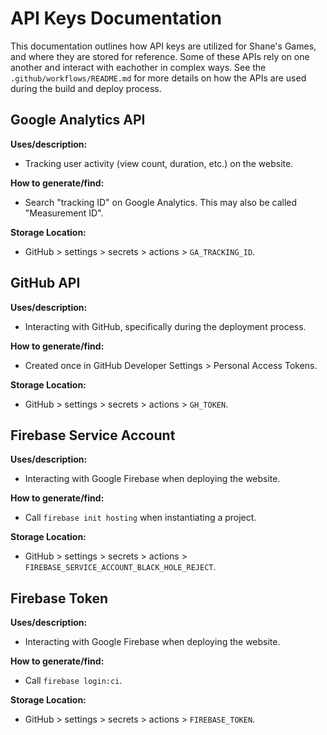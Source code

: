 # API Keys Documentation

This documentation outlines how API keys are utilized for Shane's Games, and where they are stored for reference. Some of these APIs rely on one another and interact with eachother in complex ways. See the `.github/workflows/README.md` for more details on how the APIs are used during the build and deploy process.

## Google Analytics API

**Uses/description:**

- Tracking user activity (view count, duration, etc.) on the website.

**How to generate/find:**

- Search "tracking ID" on Google Analytics. This may also be called "Measurement ID".

**Storage Location:**

- GitHub > settings > secrets > actions > `GA_TRACKING_ID`.

## GitHub API

**Uses/description:**

- Interacting with GitHub, specifically during the deployment process.

**How to generate/find:**

- Created once in GitHub Developer Settings > Personal Access Tokens.

**Storage Location:**

- GitHub > settings > secrets > actions > `GH_TOKEN`.

## Firebase Service Account

**Uses/description:**

- Interacting with Google Firebase when deploying the website.

**How to generate/find:**

- Call `firebase init hosting` when instantiating a project.

**Storage Location:**

- GitHub > settings > secrets > actions > `FIREBASE_SERVICE_ACCOUNT_BLACK_HOLE_REJECT`.

## Firebase Token

**Uses/description:**

- Interacting with Google Firebase when deploying the website.

**How to generate/find:**

- Call `firebase login:ci`.

**Storage Location:**

- GitHub > settings > secrets > actions > `FIREBASE_TOKEN`.

